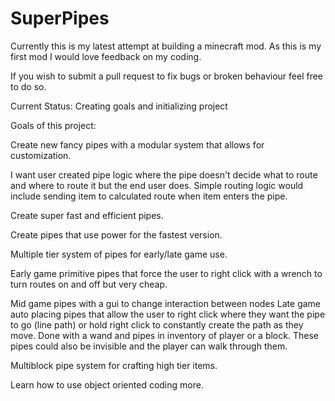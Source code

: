 # SuperPipes
Currently this is my latest attempt at building a minecraft mod. As this is my first mod I would love feedback on my coding.

If you wish to submit a pull request to fix bugs or broken behaviour feel free to do so. 

Current Status: Creating goals and initializing project

Goals of  this project:

Create new fancy pipes with a modular system that allows for customization.

I want user created pipe logic where the pipe doesn't decide what to route and where to route it but the end user does. Simple routing logic would include sending item to calculated route when item enters the pipe. 

Create super fast and efficient pipes.

Create pipes that use power for the fastest version. 

Multiple tier system of pipes for early/late game use. 

Early game primitive pipes that force the user to right click with a wrench to turn routes on and off but very cheap.

Mid game pipes with a gui to change interaction between nodes
Late game auto placing pipes that allow the user to right click where they want the pipe to go (line path) or hold right click to constantly create the path as they move. Done with a wand and pipes in inventory of player or a block. These pipes could also be invisible and the player can walk through them.

Multiblock pipe system for crafting high tier items.

Learn how to use object oriented coding more.
